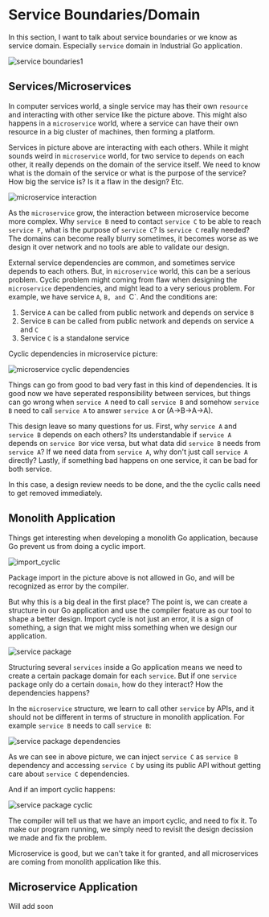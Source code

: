 # Service Boundaries/Domain

In this section, I want to talk about service boundaries or we know as service domain. Especially `service` domain in Industrial Go application.

![service boundaries1](/docs/images/service_boundaries1.png)

## Services/Microservices

In computer services world, a single service may has their own `resource` and  interacting with other service like the picture above. This might also happens in a `microservice` world, where a service can have their own resource in a big cluster of machines, then forming a platform.

Services in picture above are interacting with each others. While it might sounds weird in `microservice` world, for two service to `depends` on each other, it really depends on the domain of the service itself. We need to know what is the domain of the service or what is the purpose of the service? How big the service is? Is it a flaw in the design? Etc.

![microservice interaction](/docs/images/microservice_interaction.png)

As the `microservice` grow, the interaction between microservice become more complex. Why `service B` need to contact `service C` to be able to reach `service F`, what is the purpose of `service C`? Is `service C` really needed? The domains can become really blurry sometimes, it becomes worse as we design it over network and no tools are able to validate our design.

External service dependencies are common, and sometimes service depends to each others. But, in `microservice` world, this can be a serious problem. Cyclic problem might coming from flaw when designing the `microservice` dependencies, and might lead to a very serious problem. For example, we have service `A`, `B, and `C`. And the conditions are:

1. Service `A` can be called from public network and depends on service `B`
2. Service `B` can be called from public network and depends on service `A` and `C`
3. Service `C` is a standalone service

Cyclic dependencies in microservice picture:

![microservice cyclic dependencies](/docs/images/microservice_cylic.png)

Things can go from good to bad very fast in this kind of dependencies. It is good now we have seperated responsibility between services, but things can go wrong when `service A` need to call `service B` and somehow `service B` need to call `service A` to answer `service A` or (A->B->A->A). 

This design leave so many questions for us. First, why `service A` and `service B` depends on each others? Its understandable if `service A` depends on `service B`or vice versa, but what data did `service B` needs from `service A`? If we need data from `service A`, why don't just call `service A` directly? Lastly, if something bad happens on one service, it can be bad for both service.

In this case, a design review needs to be done, and the the cyclic calls need to get removed immediately.

## Monolith Application

Things get interesting when developing a monolith Go application, because Go prevent us from doing a cyclic import.

![import_cyclic](/docs/images/import_cyclic.png)

Package import in the picture above is not allowed in Go, and will be recognized as error by the compiler.

But why this is a big deal in the first place? The point is, we can create a structure in our Go application and use the compiler feature as our tool to shape a better design. Import cycle is not just an error, it is a sign of something, a sign that we might miss something when we design our application.

![service package](/docs/images/service_package.png)

Structuring several `services` inside a Go application means we need to create a certain package domain for each `service`. But if one `service` package only do a certain `domain`, how do they interact? How the dependencies happens?

In the `microservice` structure, we learn to call other `service` by APIs, and it should not be different in terms of structure in monolith application. For example `service B` needs to call `service B`:

![service package dependencies](/docs/images/service_package_dependencies.png)

As we can see in above picture, we can inject `service C` as `service B` dependency and accessing `service C` by using its public API without getting care about `service C` dependencies. 

And if an import cyclic happens:

![service package cyclic](/docs/images/service_package_cyclic.png)

The compiler will tell us that we have an import cyclic, and need to fix it. To make our program running, we simply need to revisit the design decission we made and fix the problem. 

Microservice is good, but we can't take it for granted, and all microservices are coming from monolith application like this.

## Microservice Application

Will add soon